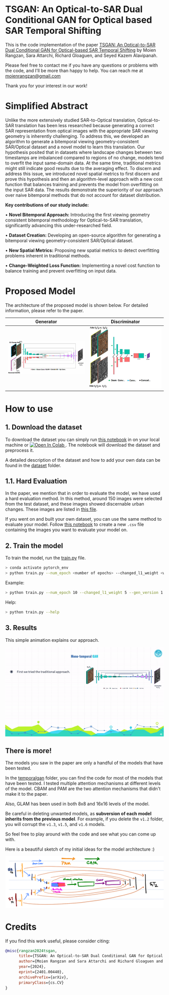 # TSGAN: An Optical-to-SAR Dual Conditional GAN for Optical based SAR Temporal Shifting

This is the code implementation of the paper [TSGAN: An Optical-to-SAR Dual Conditional GAN for Optical-based SAR Temporal Shifting](https://arxiv.org/abs/2401.00440) by Moien Rangzan, Sara Attarchi, Richard Gloaguen, and Seyed Kazem Alavipanah.

Please feel free to contact me if you have any questions or problems with the code, and I'll be more than happy to help. You can reach me at [moienrangzan@gmail.com](mailto:moienrangzan@gmail.com)   

Thank you for your interest in our work!

# Simplified Abstract
Unlike the more extensively studied SAR-to-Optical translation, Optical-to-SAR translation has been less researched because generating a correct SAR representation from optical images with the appropriate SAR viewing geometry is inherently challenging.  To address this, we developed an algorithm to generate a bitemporal viewing geometry-consistent SAR/Optical dataset and a novel model to learn this translation. Our hypothesis posited that in datasets where landscape changes between two timestamps are imbalanced compared to regions of no change, models tend to overfit the input same-domain data. At the same time, traditional metrics might still indicate good results due to the averaging effect. To discern and address this issue, we introduced novel spatial metrics to first discern and prove this hypothesis and then an algorithm-level approach with a new cost function that balances training and prevents the model from overfitting on the input SAR data. The results demonstrate the superiority of our approach over naive bitemporal methods that do not account for dataset distribution. 

**Key contributions of our study include:**

  •	**Novel Bitemporal Approach:** Introducing the first viewing geometry consistent bitemporal methodology for Optical-to-SAR translation, significantly advancing this under-researched field.

  •	**Dataset Creation:** Developing an open-source algorithm for generating a bitemporal viewing geometry-consistent SAR/Optical dataset.

  •	**New Spatial Metrics:** Proposing new spatial metrics to detect overfitting problems inherent in traditional methods.

  •	**Change-Weighted Loss Function:** Implementing a novel cost function to balance training and prevent overfitting on input data.




# Proposed Model
The architecture of the proposed model is shown below. For detailed information, please refer to the paper.

| Generator | Discriminator | 
| :---: | :---: |
| ![](readme_assests/generator.jpg) | ![](readme_assests/Discriminator.jpg) |


# How to use

## 1. Download the dataset
To download the dataset you can simply run [this notebook](./dataset/Dataset_creator.ipynb) in on your local machine or
<a target="_blank" href="https://colab.research.google.com/github/moienr/TemporalGAN/blob/main/dataset/Dataset_creator.ipynb">
  <img src="https://colab.research.google.com/assets/colab-badge.svg" alt="Open In Colab"/>
</a>
. The notebook will download the dataset and preprocess it.

A detailed description of the dataset and how to add your own data can be found in the [dataset](./dataset/) folder.

## 1.1. Hard Evaluation
In the paper, we mention that in order to evaluate the model, we have used a hard evaluation method. In this method, around 150 images were selected from the test dataset, and these images showed discernable urban changes. These images are listed in [this file](./changedetection/changed_pairs.csv). 

If you went on and built your own dataset, you can use the same method to evaluate your model. Follow [this notebook](./changedetection/tensor_cd.ipynb) to create a new `.csv` file containing the images you want to evaluate your model on.



## 2. Train the model
To train the model, run the [train.py](./train.py) file. 

```bash
> conda activate pytorch_env
> python train.py --num_epoch <number of epochs> --changed_l1_weight <weight of the changed L1 loss> 
```

Example:
```bash 
> python train.py --num_epoch 10 --changed_l1_weight 5 --gen_version 1.3 --no_input_change_map 
```

Help:
```bash
> python train.py --help
```




## 3. Results
This simple animation explains our approach.

![Da Gameplay](readme_assests/results.gif)

<!-- ![Results](readme_assests/example1.jpg) -->

<!-- ![More Results](readme_assests/more_examples.jpg) -->


<!-- ![Attention](readme_assests/att%2000_00_00-00_00_30.gif) -->
 

## There is more!
The models you saw in the paper are only a handful of the models that have been tested. 

In the [temporalgan](./temporalgan/) folder, you can find the code for most of the models that have been tested. I tested multiple attention mechanisms at different levels of the model. CBAM and PAM are the two attention mechanisms that didn't make it to the paper.

Also, GLAM has been used in both 8x8 and 16x16 levels of the model.

Be careful in deleting unwanted models, as **subversion of each model inherits from the previous model**. For example, if you delete the `v1.2` folder, you will corrupt the `v1.3`, `v1.5`, and `v1.6` models.

So feel free to play around with the code and see what you can come up with.

Here is a beautiful sketch of my initial ideas for the model architecture :)

![Model archi](readme_assests/model%20arch.png)


# Credits
If you find this work useful, please consider citing:

```bibtex
@misc{rangzan2024tsgan,
      title={TSGAN: An Optical-to-SAR Dual Conditional GAN for Optical based SAR Temporal Shifting}, 
      author={Moien Rangzan and Sara Attarchi and Richard Gloaguen and Seyed Kazem Alavipanah},
      year={2024},
      eprint={2401.00440},
      archivePrefix={arXiv},
      primaryClass={cs.CV}
}

```
